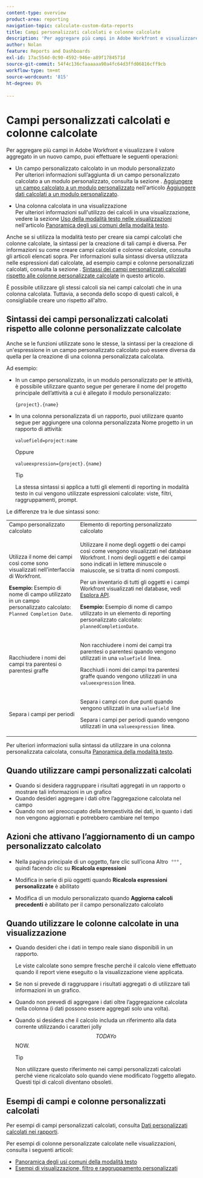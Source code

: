 ```yaml
---
content-type: overview
product-area: reporting
navigation-topic: calculate-custom-data-reports
title: Campi personalizzati calcolati e colonne calcolate
description: 'Per aggregare più campi in Adobe Workfront e visualizzare il valore aggregato in un nuovo campo, puoi effettuare le seguenti operazioni: MODIFICA ME.'
author: Nolan
feature: Reports and Dashboards
exl-id: 17ac554d-0c90-4592-946e-a89f1784571d
source-git-commit: 54f4c136cfaaaaaa90a4fc64d3ffd06816cff9cb
workflow-type: tm+mt
source-wordcount: '815'
ht-degree: 0%

---
```


# Campi personalizzati calcolati e colonne calcolate

Per aggregare più campi in Adobe Workfront e visualizzare il valore aggregato in un nuovo campo, puoi effettuare le seguenti operazioni:

* Un campo personalizzato calcolato in un modulo personalizzato\
   Per ulteriori informazioni sull’aggiunta di un campo personalizzato calcolato a un modulo personalizzato, consulta la sezione . [Aggiungere un campo calcolato a un modulo personalizzato](../../../administration-and-setup/customize-workfront/create-manage-custom-forms/add-calculated-data-to-custom-form.md#creating-calculated-custom-fields) nell&#39;articolo [Aggiungere dati calcolati a un modulo personalizzato](../../../administration-and-setup/customize-workfront/create-manage-custom-forms/add-calculated-data-to-custom-form.md).

* Una colonna calcolata in una visualizzazione\
   Per ulteriori informazioni sull&#39;utilizzo dei calcoli in una visualizzazione, vedere la sezione [Uso della modalità testo nelle visualizzazioni](../../../reports-and-dashboards/reports/text-mode/understand-common-uses-text-mode.md#using-text-mode-in-views) nell&#39;articolo [Panoramica degli usi comuni della modalità testo](../../../reports-and-dashboards/reports/text-mode/understand-common-uses-text-mode.md).

Anche se si utilizza la modalità testo per creare sia campi calcolati che colonne calcolate, la sintassi per la creazione di tali campi è diversa. Per informazioni su come creare campi calcolati e colonne calcolate, consulta gli articoli elencati sopra. Per informazioni sulla sintassi diversa utilizzata nelle espressioni dati calcolate, ad esempio campi e colonne personalizzati calcolati, consulta la sezione . [Sintassi dei campi personalizzati calcolati rispetto alle colonne personalizzate calcolate](#syntax-of-calculated-custom-fields-vs-calculated-custom-columns-syntax) in questo articolo.

È possibile utilizzare gli stessi calcoli sia nei campi calcolati che in una colonna calcolata. Tuttavia, a seconda dello scopo di questi calcoli, è consigliabile creare uno rispetto all&#39;altro.

## Sintassi dei campi personalizzati calcolati rispetto alle colonne personalizzate calcolate

Anche se le funzioni utilizzate sono le stesse, la sintassi per la creazione di un&#39;espressione in un campo personalizzato calcolato può essere diversa da quella per la creazione di una colonna personalizzata calcolata.

Ad esempio:

* In un campo personalizzato, in un modulo personalizzato per le attività, è possibile utilizzare quanto segue per generare il nome del progetto principale dell’attività a cui è allegato il modulo personalizzato:

   ```
   {project}.{name}
   ```

* In una colonna personalizzata di un rapporto, puoi utilizzare quanto segue per aggiungere una colonna personalizzata Nome progetto in un rapporto di attività:

   ```
   valuefield=project:name
   ```

   Oppure

   ```
   valueexpression={project}.{name}
   ```

   >[!TIP]
   >
   >La stessa sintassi si applica a tutti gli elementi di reporting in modalità testo in cui vengono utilizzate espressioni calcolate: viste, filtri, raggruppamenti, prompt.

Le differenze tra le due sintassi sono:

<table style="table-layout:auto"> 
 <col> 
 <col> 
 <tbody> 
  <tr> 
   <td>Campo personalizzato calcolato</td> 
   <td>Elemento di reporting personalizzato calcolato</td> 
  </tr> 
  <tr> 
   <td> <p>Utilizza il nome dei campi così come sono visualizzati nell’interfaccia di Workfront.</p> <p class="example" data-mc-autonum="<b>Example: </b>"><span class="autonumber"><span><b>Esempio: </b></span></span>Esempio di nome di campo utilizzato in un campo personalizzato calcolato: <code>Planned Completion Date</code>.</p> </td> 
   <td> <p>Utilizzare il nome degli oggetti o dei campi così come vengono visualizzati nel database Workfront. I nomi degli oggetti e dei campi sono indicati in lettere minuscole o maiuscole, se si tratta di nomi composti. </p> <p>Per un inventario di tutti gli oggetti e i campi Workfront visualizzati nel database, vedi <a href="../../../wf-api/general/api-explorer.md" class="MCXref xref">Esplora API</a>. </p> <p class="example" data-mc-autonum="<b>Example: </b>"><span class="autonumber"><span><b>Esempio: </b></span></span>Esempio di nome di campo utilizzato in un elemento di reporting personalizzato calcolato: <code>plannedCompletionDate</code>.</p> </td> 
  </tr> 
  <tr> 
   <td>Racchiudere i nomi dei campi tra parentesi o parentesi graffe</td> 
   <td> <p>Non racchiudere i nomi dei campi tra parentesi o parentesi quando vengono utilizzati in una <code>valuefield </code>linea.</p> <p>Racchiudi i nomi dei campi tra parentesi graffe quando vengono utilizzati in una <code>valueexpression</code> linea.</p> </td> 
  </tr> 
  <tr> 
   <td>Separa i campi per periodi</td> 
   <td> <p>Separa i campi con due punti quando vengono utilizzati in una <code>valuefield </code>line</p> <p>Separa i campi per periodi quando vengono utilizzati in una <code>valueexpression </code>linea. </p> </td> 
  </tr> 
 </tbody> 
</table>

Per ulteriori informazioni sulla sintassi da utilizzare in una colonna personalizzata calcolata, consulta [Panoramica della modalità testo](../../../reports-and-dashboards/reports/text-mode/understand-text-mode.md).

## Quando utilizzare campi personalizzati calcolati

* Quando si desidera raggruppare i risultati aggregati in un rapporto o mostrare tali informazioni in un grafico
* Quando desideri aggregare i dati oltre l’aggregazione calcolata nel campo
* Quando non sei preoccupato della tempestività dei dati, in quanto i dati non vengono aggiornati e potrebbero cambiare nel tempo

## Azioni che attivano l’aggiornamento di un campo personalizzato calcolato

* Nella pagina principale di un oggetto, fare clic sull’icona Altro ![](assets/more-icon.png), quindi facendo clic su **Ricalcola espressioni**

* Modifica in serie di più oggetti quando **Ricalcola espressioni personalizzate** è abilitato
* Modifica di un modulo personalizzato quando **Aggiorna calcoli precedenti** è abilitato per il campo personalizzato calcolato

## Quando utilizzare le colonne calcolate in una visualizzazione

* Quando desideri che i dati in tempo reale siano disponibili in un rapporto.

   Le viste calcolate sono sempre fresche perché il calcolo viene effettuato quando il report viene eseguito o la visualizzazione viene applicata.

* Se non si prevede di raggruppare i risultati aggregati o di utilizzare tali informazioni in un grafico.
* Quando non prevedi di aggregare i dati oltre l’aggregazione calcolata nella colonna (i dati possono essere aggregati solo una volta).
* Quando si desidera che il calcolo includa un riferimento alla data corrente utilizzando i caratteri jolly $$TODAY o $$NOW.

   >[!TIP]
   >
   >Non utilizzare questo riferimento nei campi personalizzati calcolati perché viene ricalcolato solo quando viene modificato l’oggetto allegato. Questi tipi di calcoli diventano obsoleti.

## Esempi di campi e colonne personalizzati calcolati

Per esempi di campi personalizzati calcolati, consulta [Dati personalizzati calcolati nei rapporti](../../../reports-and-dashboards/reports/calc-cstm-data-reports/calculated-custom-data-reports.md).

Per esempi di colonne personalizzate calcolate nelle visualizzazioni, consulta i seguenti articoli:

* [Panoramica degli usi comuni della modalità testo](../../../reports-and-dashboards/reports/text-mode/understand-common-uses-text-mode.md)
* [Esempi di visualizzazione, filtro e raggruppamento personalizzati](../../../reports-and-dashboards/reports/custom-view-filter-grouping-samples/custom-view-filter-grouping-samples.md)
